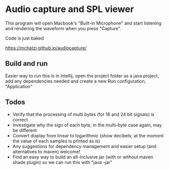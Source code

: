 # Audio capture and SPL viewer
This program will open Macbook's "Built-in Microphone" and start listening and rendering the waveform when you press "Capture". 

Code is just baked

https://mchatzi.github.io/audiocapture/

## Build and run
Easier way to run this is in Intellij, open the project folder as a java project, add any dependencies needed and create a new Run configuration, "Application"

## Todos

* Verify that the processing of multi bytes (for 16 and 24 bit signals) is correct
* Investigate why the sign of each byte, in the multi-byte case again, may be different 
* Convert display from linear to logarithmic (show decibels; at the moment the value of each samples is printed as is)
* Any suggestions for dependency management and easier setup (and alternatives to maven) welcome!
* Find an easy way to build an all-inclusive jar (with or without maven shade plugin) so we can run this with "java -jar"